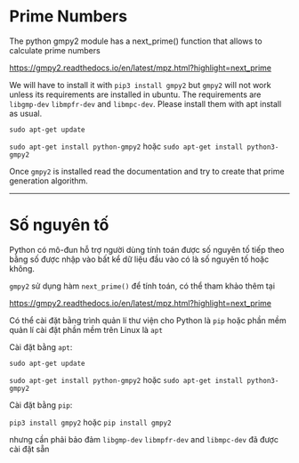 # Prime Numbers

The python gmpy2 module has a next_prime() function that allows to calculate prime numbers

https://gmpy2.readthedocs.io/en/latest/mpz.html?highlight=next_prime


We will have to install it with `pip3 install gmpy2` but `gmpy2` will not work unless its requirements are installed in ubuntu. The requirements are `libgmp-dev` `libmpfr-dev` and `libmpc-dev`. Please install them with apt install as usual.

`sudo apt-get update`

`sudo apt-get install python-gmpy2` hoặc `sudo apt-get install python3-gmpy2`


Once `gmpy2` is installed read the documentation and try to create that prime generation algorithm.

----------------------------------------------------------------------------------------------------------------------------------------------------

# Số nguyên tố

Python có mô-đun hỗ trợ người dùng tính toán được số nguyên tố tiếp theo bằng số được nhập vào bất kể dữ liệu đầu vào có là số nguyên tố hoặc không.

`gmpy2` sử dụng hàm `next_prime()` để tính toán, có thể tham khảo thêm tại 

https://gmpy2.readthedocs.io/en/latest/mpz.html?highlight=next_prime

Có thể cài đặt bằng trình quản lí thư viện cho Python là `pip` hoặc phần mềm quản lí cài đặt phần mềm trên Linux là `apt`

Cài đặt bằng `apt`:

`sudo apt-get update`

`sudo apt-get install python-gmpy2` hoặc `sudo apt-get install python3-gmpy2`

Cài đặt bằng `pip`:

`pip3 install gmpy2` hoặc `pip install gmpy2`

nhưng cần phải bảo đảm `libgmp-dev` `libmpfr-dev` and `libmpc-dev` đã được cài đặt sẵn 
